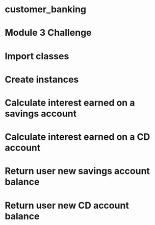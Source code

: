 # customer_banking
# Module 3 Challenge 
# Import classes 
# Create instances
# Calculate interest earned on a savings account 
# Calculate interest earned on a CD account
# Return user new savings account balance
# Return user new CD account balance
    
